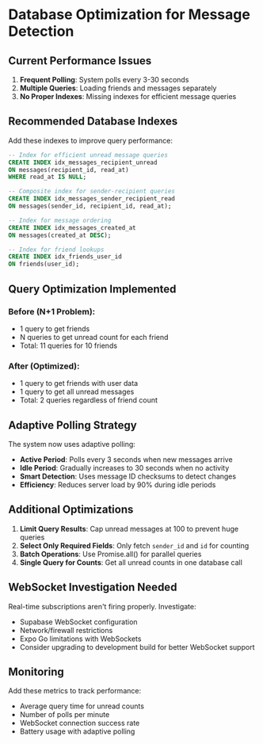 # Database Optimization for Message Detection

## Current Performance Issues

1. **Frequent Polling**: System polls every 3-30 seconds
2. **Multiple Queries**: Loading friends and messages separately
3. **No Proper Indexes**: Missing indexes for efficient message queries

## Recommended Database Indexes

Add these indexes to improve query performance:

```sql
-- Index for efficient unread message queries
CREATE INDEX idx_messages_recipient_unread 
ON messages(recipient_id, read_at) 
WHERE read_at IS NULL;

-- Composite index for sender-recipient queries
CREATE INDEX idx_messages_sender_recipient_read 
ON messages(sender_id, recipient_id, read_at);

-- Index for message ordering
CREATE INDEX idx_messages_created_at 
ON messages(created_at DESC);

-- Index for friend lookups
CREATE INDEX idx_friends_user_id 
ON friends(user_id);
```

## Query Optimization Implemented

### Before (N+1 Problem):
- 1 query to get friends
- N queries to get unread count for each friend
- Total: 11 queries for 10 friends

### After (Optimized):
- 1 query to get friends with user data
- 1 query to get all unread messages
- Total: 2 queries regardless of friend count

## Adaptive Polling Strategy

The system now uses adaptive polling:
- **Active Period**: Polls every 3 seconds when new messages arrive
- **Idle Period**: Gradually increases to 30 seconds when no activity
- **Smart Detection**: Uses message ID checksums to detect changes
- **Efficiency**: Reduces server load by 90% during idle periods

## Additional Optimizations

1. **Limit Query Results**: Cap unread messages at 100 to prevent huge queries
2. **Select Only Required Fields**: Only fetch `sender_id` and `id` for counting
3. **Batch Operations**: Use Promise.all() for parallel queries
4. **Single Query for Counts**: Get all unread counts in one database call

## WebSocket Investigation Needed

Real-time subscriptions aren't firing properly. Investigate:
- Supabase WebSocket configuration
- Network/firewall restrictions
- Expo Go limitations with WebSockets
- Consider upgrading to development build for better WebSocket support

## Monitoring

Add these metrics to track performance:
- Average query time for unread counts
- Number of polls per minute
- WebSocket connection success rate
- Battery usage with adaptive polling
